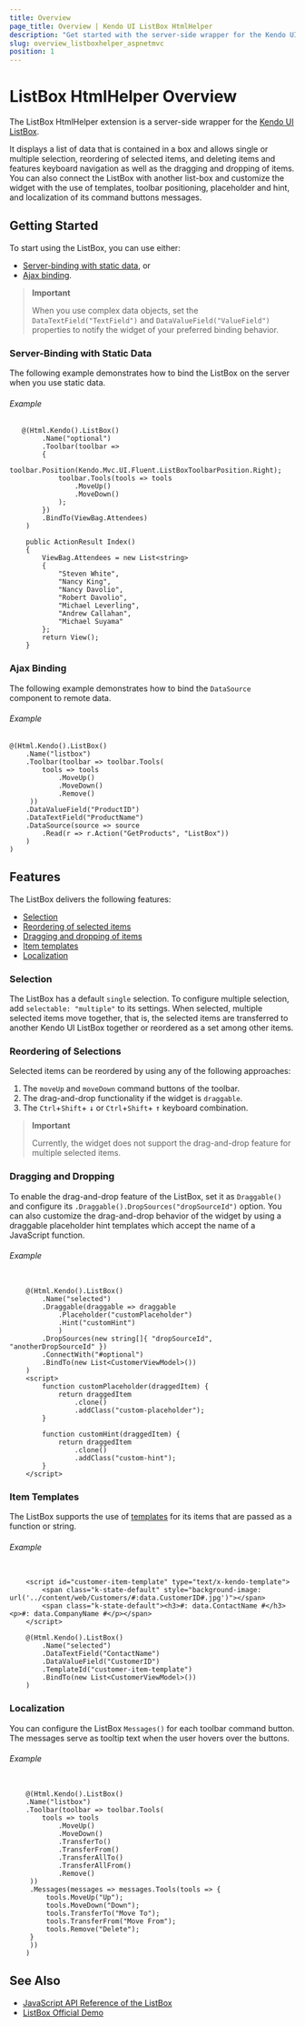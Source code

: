 ```yaml
---
title: Overview
page_title: Overview | Kendo UI ListBox HtmlHelper
description: "Get started with the server-side wrapper for the Kendo UI ListBox widget for ASP.NET MVC."
slug: overview_listboxhelper_aspnetmvc
position: 1
---
```


# ListBox HtmlHelper Overview

The ListBox HtmlHelper extension is a server-side wrapper for the [Kendo UI ListBox](http://demos.telerik.com/aspnet-mvc/listbox/index).

It displays a list of data that is contained in a box and allows single or multiple selection, reordering of selected items, and deleting items and features keyboard navigation as well as the dragging and dropping of items. You can also connect the ListBox with another list-box and customize the widget with the use of templates, toolbar positioning, placeholder and hint, and localization of its command buttons messages.

## Getting Started

To start using the ListBox, you can use either:

* [Server-binding with static data](#server-binding-with-static-data), or
* [Ajax binding](#ajax-binding).

> **Important**
>
> When you use complex data objects, set the `DataTextField("TextField")` and `DataValueField("ValueField")` properties to notify the widget of your preferred binding behavior.

### Server-Binding with Static Data

The following example demonstrates how to bind the ListBox on the server when you use static data.

###### Example

```tab-Razor
   @(Html.Kendo().ListBox()
        .Name("optional")
        .Toolbar(toolbar =>
        {
            toolbar.Position(Kendo.Mvc.UI.Fluent.ListBoxToolbarPosition.Right);
            toolbar.Tools(tools => tools
                .MoveUp()
                .MoveDown()
            );
        })
        .BindTo(ViewBag.Attendees)
    )
```
```tab-Controller
    public ActionResult Index()
    {
        ViewBag.Attendees = new List<string>
        {
            "Steven White",
            "Nancy King",
            "Nancy Davolio",
            "Robert Davolio",
            "Michael Leverling",
            "Andrew Callahan",
            "Michael Suyama"
        };  
        return View();
    }
```

### Ajax Binding

The following example demonstrates how to bind the `DataSource` component to remote data.

###### Example

    @(Html.Kendo().ListBox()
        .Name("listbox")
        .Toolbar(toolbar => toolbar.Tools(
            tools => tools
                .MoveUp()
                .MoveDown()
                .Remove()
         ))
        .DataValueField("ProductID")
        .DataTextField("ProductName")
        .DataSource(source => source
            .Read(r => r.Action("GetProducts", "ListBox"))
        )
    )

## Features

The ListBox delivers the following features:

* [Selection](#selection)
* [Reordering of selected items](#reordering-of-selections)
* [Dragging and dropping of items](#dragging-and-dropping)
* [Item templates](#item-templates)
* [Localization](#localization)

### Selection

The ListBox has a default `single` selection. To configure multiple selection, add `selectable: "multiple"` to its settings. When selected, multiple selected items move together, that is, the selected items are transferred to another Kendo UI ListBox together or reordered as a set among other items.

### Reordering of Selections

Selected items can be reordered by using any of the following approaches:

1. The `moveUp` and `moveDown` command buttons of the toolbar.
1. The drag-and-drop functionality if the widget is `draggable`.
1. The `Ctrl`+`Shift`+ <kbd>&darr;</kbd> or `Ctrl`+`Shift`+ <kbd>&uarr;</kbd> keyboard combination.

> **Important**
>
> Currently, the widget does not support the drag-and-drop feature for multiple selected items.

### Dragging and Dropping

To enable the drag-and-drop feature of the ListBox, set it as `Draggable()` and configure its `.Draggable().DropSources("dropSourceId")` option. You can also customize the drag-and-drop behavior of the widget by using a draggable placeholder hint templates which accept the name of a JavaScript function.

###### Example

```tab-Razor

    @(Html.Kendo().ListBox()
        .Name("selected")
        .Draggable(draggable => draggable
            .Placeholder("customPlaceholder")
            .Hint("customHint")
            )
        .DropSources(new string[]{ "dropSourceId", "anotherDropSourceId" })
        .ConnectWith("#optional")
        .BindTo(new List<CustomerViewModel>())
    )
    <script>
        function customPlaceholder(draggedItem) {
            return draggedItem
                .clone()
                .addClass("custom-placeholder");
        }

        function customHint(draggedItem) {
            return draggedItem
                .clone()
                .addClass("custom-hint");
        }
    </script>
```

### Item Templates

The ListBox supports the use of [templates](/kendo-ui/framework/templates/overview) for its items that are passed as а function or string.

###### Example

```tab-Razor

    <script id="customer-item-template" type="text/x-kendo-template">
        <span class="k-state-default" style="background-image: url('../content/web/Customers/#:data.CustomerID#.jpg')"></span>
        <span class="k-state-default"><h3>#: data.ContactName #</h3><p>#: data.CompanyName #</p></span>
    </script>

    @(Html.Kendo().ListBox()
        .Name("selected")
        .DataTextField("ContactName")
        .DataValueField("CustomerID")
        .TemplateId("customer-item-template")
        .BindTo(new List<CustomerViewModel>())
    )

```

### Localization

You can configure the ListBox `Messages()` for each toolbar command button. The messages serve as tooltip text when the user hovers over the buttons.

###### Example

```tab-Razor

    @(Html.Kendo().ListBox()
    .Name("listbox")
    .Toolbar(toolbar => toolbar.Tools(
        tools => tools
            .MoveUp()
            .MoveDown()
            .TransferTo()
            .TransferFrom()
            .TransferAllTo()
            .TransferAllFrom()
            .Remove()
     ))
     .Messages(messages => messages.Tools(tools => {
         tools.MoveUp("Up");
         tools.MoveDown("Down");
         tools.TransferTo("Move To");
         tools.TransferFrom("Move From");
         tools.Remove("Delete");
     }
     ))
    )

```   

## See Also

* [JavaScript API Reference of the ListBox](http://docs.telerik.com/kendo-ui/api/javascript/ui/listbox)
* [ListBox Official Demo](http://demos.telerik.com/aspnet-mvc/listbox/index)
